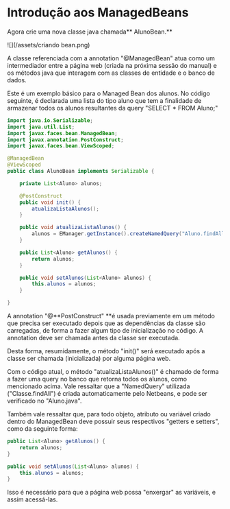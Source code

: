 # Introdução aos ManagedBeans

Agora crie uma nova classe java chamada** AlunoBean.**

![](/assets/criando bean.png)

A classe referenciada com a annotation "@ManagedBean" atua como um intermediador entre a página web \(criada na próxima sessão do manual\) e os métodos java que interagem com as classes de entidade e o banco de dados.

Este é um exemplo básico para o Managed Bean dos alunos. No código seguinte, é declarada uma lista do tipo aluno que tem a finalidade de armazenar todos os alunos resultantes da query "SELECT \* FROM Aluno;"

```java
import java.io.Serializable;
import java.util.List;
import javax.faces.bean.ManagedBean;
import javax.annotation.PostConstruct;
import javax.faces.bean.ViewScoped;

@ManagedBean
@ViewScoped
public class AlunoBean implements Serializable {

    private List<Aluno> alunos;

    @PostConstruct
    public void init() {
        atualizaListaAlunos();
    }

    public void atualizaListaAlunos() {
        alunos = EManager.getInstance().createNamedQuery("Aluno.findAll").getResultList();
    }

    public List<Aluno> getAlunos() {
        return alunos;
    }

    public void setAlunos(List<Aluno> alunos) {
        this.alunos = alunos;
    }

}
```

A annotation "@**PostConstruct" **é usada previamente em um método que precisa ser executado depois que as dependências da classe são carregadas, de forma a fazer algum tipo de inicialização no código. A annotation deve ser chamada antes da classe ser executada.

Desta forma, resumidamente, o método "init\(\)" será executado após a classe ser chamada \(inicializada\) por alguma página web.

Com o código atual, o método "atualizaListaAlunos\(\)" é chamado de forma a fazer uma query no banco que retorna todos os alunos, como mencionado acima. Vale ressaltar que a "NamedQuery" utilizada \("Classe.findAll"\) é criada automaticamente pelo Netbeans, e pode ser verificado no "Aluno.java".

Também vale ressaltar que, para todo objeto, atributo ou variável criado dentro do ManagedBean deve possuir seus respectivos "getters e setters", como da seguinte forma:

```java
public List<Aluno> getAlunos() {
    return alunos;
}

public void setAlunos(List<Aluno> alunos) {
    this.alunos = alunos;
}
```

Isso é necessário para que a página web possa "enxergar" as variáveis, e assim acessá-las.


